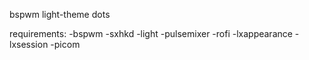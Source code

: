 bspwm light-theme dots

requirements:
-bspwm
-sxhkd
-light
-pulsemixer
-rofi
-lxappearance
-lxsession
-picom
